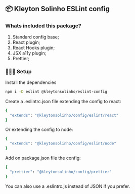 ## 📦 Kleyton Solinho ESLint config

### Whats included this package?

1. Standard config base;
2. React plugin;
3. React Hooks plugin;
4. JSX a11y plugin;
5. Prettier;

### 👨🏻‍💻 Setup

Install the dependencies

```bash
npm i -D eslint @kleytonsolinho/eslint-config
```

Create a .eslintrc.json file extending the config to react:

```bash
{
  "extends": "@kleytonsolinho/config/eslint/react"
}
```

Or extending the config to node:

```bash
{
  "extends": "@kleytonsolinho/config/eslint/node"
}
```

Add on package.json file the config:

```bash
{
  "prettier": "@kleytonsolinho/config/prettier"
}

```

You can also use a .eslintrc.js instead of JSON if you prefer.
